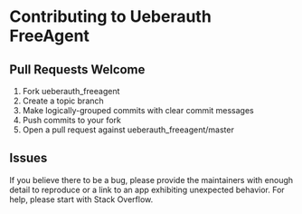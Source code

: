 # Contributing to Ueberauth FreeAgent

## Pull Requests Welcome
1. Fork ueberauth_freeagent
2. Create a topic branch
3. Make logically-grouped commits with clear commit messages
4. Push commits to your fork
5. Open a pull request against ueberauth_freeagent/master

## Issues

If you believe there to be a bug, please provide the maintainers with enough
detail to reproduce or a link to an app exhibiting unexpected behavior. For
help, please start with Stack Overflow.
